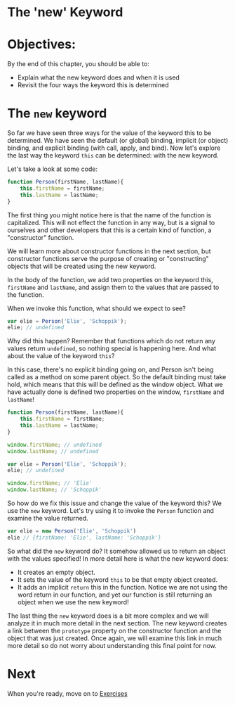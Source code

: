 # The 'new' Keyword

# Objectives:

By the end of this chapter, you should be able to:

- Explain what the new keyword does and when it is used
- Revisit the four ways the keyword this is determined

# The `new` keyword

So far we have seen three ways for the value of the keyword this to be determined. We have seen the default (or global) binding, implicit (or object) binding, and explicit binding (with call, apply, and bind). Now let's explore the last way the keyword `this` can be determined: with the new keyword.

Let's take a look at some code:

```js
function Person(firstName, lastName){
    this.firstName = firstName;
    this.lastName = lastName;
}
```

The first thing you might notice here is that the name of the function is capitalized. This will not effect the function in any way, but is a signal to ourselves and other developers that this is a certain kind of function, a "constructor" function.

We will learn more about constructor functions in the next section, but constructor functions serve the purpose of creating or "constructing" objects that will be created using the new keyword.

In the body of the function, we add two properties on the keyword this, `firstName` and `lastName`, and assign them to the values that are passed to the function.

When we invoke this function, what should we expect to see?

```js
var elie = Person('Elie', 'Schoppik');
elie; // undefined
```

Why did this happen? Remember that functions which do not return any values return `undefined`, so nothing special is happening here. And what about the value of the keyword `this`?

In this case, there's no explicit binding going on, and Person isn't being called as a method on some parent object. So the default binding must take hold, which means that this will be defined as the window object. What we have actually done is defined two properties on the window, `firstName` and `lastName`!

```js
function Person(firstName, lastName){
    this.firstName = firstName;
    this.lastName = lastName;
}

window.firstName; // undefined
window.lastName; // undefined

var elie = Person('Elie', 'Schoppik');
elie; // undefined

window.firstName; // 'Elie'
window.lastName; // 'Schoppik'
```

So how do we fix this issue and change the value of the keyword this? We use the `new` keyword. Let's try using it to invoke the `Person` function and examine the value returned.

```js
var elie = new Person('Elie', 'Schoppik') 
elie // {firstName: 'Elie', lastName: 'Schoppik'}
```

So what did the `new` keyword do? It somehow allowed us to return an object with the values specified! In more detail here is what the new keyword does:

- It creates an empty object.
- It sets the value of the keyword `this` to be that empty object created.
- It adds an implicit `return` this in the function. Notice we are not using the word return in our function, and yet our function is still returning an object when we use the new keyword!

The last thing the `new` keyword does is a bit more complex and we will analyze it in much more detail in the next section. The new keyword creates a link between the `prototype` property on the constructor function and the object that was just created. Once again, we will examine this link in much more detail so do not worry about understanding this final point for now.

# Next

When you're ready, move on to [Exercises](./05-exercises.md)